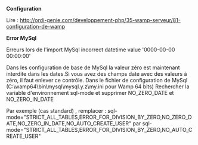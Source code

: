 **Configuration**

Lire : http://ordi-genie.com/developpement-php/35-wamp-serveur/81-configuration-de-wamp

**Error MySql**

Erreurs lors de l'import MySql incorrect datetime value '0000-00-00 00:00:00'

Dans les configuration de base de MySql la valeur zéro est maintenant interdite dans les dates.Si vous avez des champs date avec des valeurs à zéro, il faut enlever ce contrôle.
Dans le fichier de configuration de MySql (C:\wamp64\bin\mysql\mysql.y.z\my.ini pour Wamp 64 bits)
Rechercher la variable d'environnement sql-mode et supprimer NO_ZERO_DATE et NO_ZERO_IN_DATE

Par exemple (cas standard) , remplacer :
sql-mode="STRICT_ALL_TABLES,ERROR_FOR_DIVISION_BY_ZERO,NO_ZERO_DATE,NO_ZERO_IN_DATE,NO_AUTO_CREATE_USER"
par
sql-mode="STRICT_ALL_TABLES,ERROR_FOR_DIVISION_BY_ZERO,NO_AUTO_CREATE_USER"
